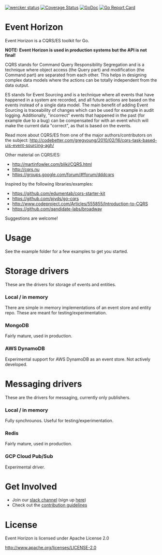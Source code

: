 [![wercker status](https://app.wercker.com/status/a696ceaee4d3fc70f9cc505d002d633d/s/master "wercker status")](https://app.wercker.com/project/byKey/a696ceaee4d3fc70f9cc505d002d633d)
[![Coverage Status](https://img.shields.io/coveralls/looplab/eventhorizon.svg)](https://coveralls.io/r/looplab/eventhorizon)
[![GoDoc](https://godoc.org/github.com/looplab/eventhorizon?status.svg)](https://godoc.org/github.com/looplab/eventhorizon)
[![Go Report Card](https://goreportcard.com/badge/looplab/eventhorizon)](https://goreportcard.com/report/looplab/eventhorizon)

# Event Horizon

Event Horizon is a CQRS/ES toolkit for Go.

**NOTE: Event Horizon is used in production systems but the API is not final!**

CQRS stands for Command Query Responsibility Segregation and is a technique where object access (the Query part) and modification (the Command part) are separated from each other. This helps in designing complex data models where the actions can be totally independent from the data output.

ES stands for Event Sourcing and is a technique where all events that have happened in a system are recorded, and all future actions are based on the events instead of a single data model. The main benefit of adding Event Sourcing is traceability of changes which can be used for example in audit logging. Additionally, "incorrect" events that happened in the past (for example due to a bug) can be compensated for with an event which will make the current data "correct", as that is based on the events.

Read more about CQRS/ES from one of the major authors/contributors on the subject: http://codebetter.com/gregyoung/2010/02/16/cqrs-task-based-uis-event-sourcing-agh/

Other material on CQRS/ES:

* http://martinfowler.com/bliki/CQRS.html
* http://cqrs.nu
* https://groups.google.com/forum/#!forum/dddcqrs

Inspired by the following libraries/examples:

* https://github.com/edumentab/cqrs-starter-kit
* https://github.com/pjvds/go-cqrs
* http://www.codeproject.com/Articles/555855/Introduction-to-CQRS
* https://github.com/qandidate-labs/broadway

Suggestions are welcome!

# Usage

See the example folder for a few examples to get you started.

# Storage drivers

These are the drivers for storage of events and entities.

### Local / in memory

There are simple in memory implementations of an event store and entity repo. These are meant for testing/experimentation.

### MongoDB

Fairly mature, used in production.

### AWS DynamoDB

Experimental support for AWS DynamoDB as an event store. Not actively developed.

# Messaging drivers

These are the drivers for messaging, currently only publishers.

### Local / in memory

Fully synchrounos. Useful for testing/experimentation.

### Redis

Fairly mature, used in production.

### GCP Cloud Pub/Sub

Experimental driver.

# Get Involved

* Join our [slack channel](https://gophers.slack.com/messages/eventhorizon/) (sign up [here](https://gophersinvite.herokuapp.com/))
* Check out the [contribution guidelines](CONTRIBUTING.md)

# License

Event Horizon is licensed under Apache License 2.0

http://www.apache.org/licenses/LICENSE-2.0
